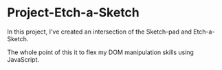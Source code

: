 # Project-Etch-a-Sketch

In this project, I've created an intersection of the Sketch-pad and Etch-a-Sketch. 

The whole point of this it to flex my DOM manipulation skills using JavaScript.